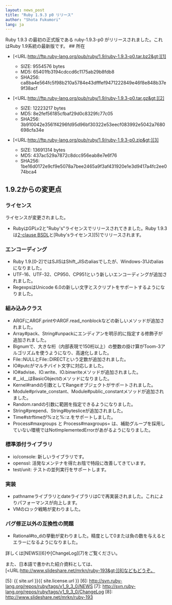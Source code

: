 ```yaml
---
layout: news_post
title: "Ruby 1.9.3 p0 リリース"
author: "Shota Fukumori"
lang: ja
---
```


 Ruby 1.9.3 の最初の正式版である ruby-1.9.3-p0 がリリースされました。これはRuby 1.9系統の最新版です。 ## 所在

* [&lt;URL:http://ftp.ruby-lang.org/pub/ruby/1.9/ruby-1.9.3-p0.tar.bz2&gt;][1]
  * SIZE: 9554576 bytes
  * MD5: 65401fb3194cdccd6c1175ab29b8fdb8
  * SHA256:
    ca8ba4e564fc5f98b210a5784e43dfffef9471222849e46f8e848b37e9f38acf

* [&lt;URL:http://ftp.ruby-lang.org/pub/ruby/1.9/ruby-1.9.3-p0.tar.gz&gt;][2]
  * SIZE: 12223217 bytes
  * MD5: 8e2fef56185cfbaf29d0c8329fc77c05
  * SHA256:
    3b910042e3561f4296fd95d96bf30322e53eecf083992e5042a7680698cfa34e

* [&lt;URL:http://ftp.ruby-lang.org/pub/ruby/1.9/ruby-1.9.3-p0.zip&gt;][3]
  * SIZE: 13691314 bytes
  * MD5: 437ac529a7872c8dcc956eab8e7e6f76
  * SHA256:
    1be16d0172e9cf9e5078a7bee2465a9f3af431920e1e3d9417a4fc2ee074bca4

## 1.9.2からの変更点

### ライセンス

ライセンスが変更されました。

* RubyはGPLv2と\"Ruby\'s\"ライセンスでリリースされてきました。Ruby 1.9.3は[2-clause
  BSDL][4]と[Ruby\'sライセンス][5]でリリースされます。

### エンコーディング

* Ruby 1.9.\[0-2\]ではSJISはShift\_JISのaliasでしたが、Windows-31Jのaliasになりました。
* UTF-16、UTF-32、CP950、CP951という新しいエンコーディングが追加されました。
* RegexpsはUnicode 6.0の新しい文字とスクリプトをサポートするようになりました。

### 組み込みクラス

* ARGFにARGF.printやARGF.read\_nonblockなどの新しいメソッドが追加されました。
* Array#pack、String#unpackにエンディアンを明示的に指定する修飾子が追加されました。
* Bignumで、大きな桁（内部表現で150桁以上）の整数の掛け算がToom-3アルゴリズムを使うようになり、高速化しました。
* File::NULLとFile::DIRECTという定数が追加されました。
* IO#putcがマルチバイト文字に対応しました。
* IO#advise、IO.write、IO.binwriteメソッドが追加されました。
* \#\_\_id\_\_はBasicObjectのメソッドになりました。
* Kernel#randの引数としてRangeオブジェクトがサポートされました。
* Module#private\_constant、Module#public\_constantメソッドが追加されました。
* Random.randの引数に範囲を指定できるようになりました。
* String#prepend、String#bytesliceが追加されました。
* Time#strftimeが%:zと%::z.をサポートしました。
* Process#maxgroups と Process#maxgroups=
  は、補助グループを採用していない環境ではNotImplementedErrorがあがるようになりました。

### 標準添付ライブラリ

* io/console: 新しいライブラリです。
* openssl: 活発なメンテナを得たお陰で特段に改善してきています。
* test/unit: テストの並列実行をサポートします。

### 実装

* pathnameライブラリとdateライブラリはCで再実装されました。これによりパフォーマンスが向上します。
* VMのロック戦略が変わりました。

### バグ修正以外の互換性の問題

* Rational#to\_dの挙動が変わりました。精度として0または負の数を与えるとエラーになるようになりました。

詳しくは[NEWS][6]や[ChangeLog][7]をご覧ください。

また、日本語で書かれた紹介資料としては、[&lt;URL:http://www.slideshare.net/mrkn/ruby-193&gt;][8]などもどうぞ。



[1]: http://ftp.ruby-lang.org/pub/ruby/1.9/ruby-1.9.3-p0.tar.bz2
[2]: http://ftp.ruby-lang.org/pub/ruby/1.9/ruby-1.9.3-p0.tar.gz
[3]: http://ftp.ruby-lang.org/pub/ruby/1.9/ruby-1.9.3-p0.zip
[4]: http://en.wikipedia.org/wiki/BSD_licenses#2-clause_license_.28.22Simplified_BSD_License.22_or_.22FreeBSD_License.22.29
[5]: {{ site.url }}{{ site.license.url }}
[6]: http://svn.ruby-lang.org/repos/ruby/tags/v1_9_3_0/NEWS
[7]: http://svn.ruby-lang.org/repos/ruby/tags/v1_9_3_0/ChangeLog
[8]: http://www.slideshare.net/mrkn/ruby-193
